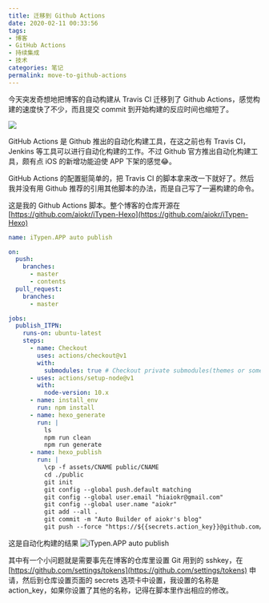 ```yaml
---
title: 迁移到 Github Actions
date: 2020-02-11 00:33:56
tags:
- 博客
- GitHub Actions
- 持续集成
- 技术
categories: 笔记
permalink: move-to-github-actions
---
```


今天突发奇想地把博客的自动构建从 Travis CI 迁移到了 Github Actions，感觉构建的速度快了不少，而且提交 commit 到开始构建的反应时间也缩短了。

![](https://imgur.lzmun.com/picgo/20200211004629.png)

GitHub Actions 是 Github 推出的自动化构建工具，在这之前也有 Travis CI，Jenkins 等工具可以进行自动化构建的工作。不过 Github 官方推出自动化构建工具，颇有点 iOS 的新增功能迫使 APP 下架的感觉😂。

GitHub Actions 的配置挺简单的，把 Travis CI 的脚本拿来改一下就好了。然后我并没有用 Github 推荐的引用其他脚本的办法，而是自己写了一遍构建的命令。

这是我的 Github Actions 脚本。整个博客的仓库开源在 [https://github.com/aiokr/iTypen-Hexo](https://github.com/aiokr/iTypen-Hexo)

``` yaml
name: iTypen.APP auto publish

on:
  push:
    branches:
      - master
      - contents
  pull_request:
    branches:
      - master

jobs:
  publish_ITPN:
    runs-on: ubuntu-latest
    steps:
      - name: Checkout
        uses: actions/checkout@v1
        with:
          submodules: true # Checkout private submodules(themes or something else).
      - uses: actions/setup-node@v1
        with:
          node-version: 10.x
      - name: install_env
        run: npm install
      - name: hexo_generate
        run: |
          ls
          npm run clean
          npm run generate
      - name: hexo_publish
        run: |
          \cp -f assets/CNAME public/CNAME
          cd ./public
          git init
          git config --global push.default matching
          git config --global user.email "hiaiokr@gmail.com"
          git config --global user.name "aiokr"
          git add --all .
          git commit -m "Auto Builder of aiokr's blog"
          git push --force "https://${{secrets.action_key}}@github.com/aiokr/iTypen-Pages.git" master
```

这是自动化构建的结果 ![iTypen.APP auto publish](https://github.com/aiokr/iTypen-Hexo/workflows/iTypen.APP%20auto%20publish/badge.svg)

其中有一个小问题就是需要事先在博客的仓库里设置 Git 用到的 sshkey，在 [https://github.com/settings/tokens](https://github.com/settings/tokens) 申请，然后到仓库设置页面的 secrets 选项卡中设置，我设置的名称是 action_key，如果你设置了其他的名称，记得在脚本里作出相应的修改。

